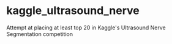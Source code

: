 # kaggle_ultrasound_nerve
Attempt at placing at least top 20 in Kaggle's Ultrasound Nerve Segmentation competition
